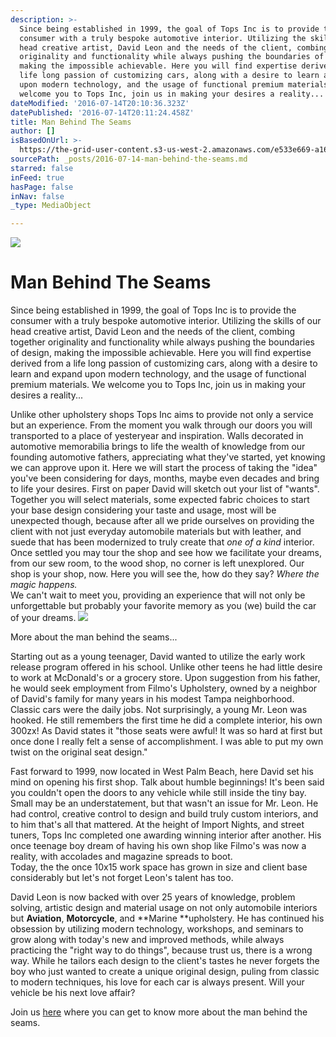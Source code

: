 ```yaml
---
description: >-
  Since being established in 1999, the goal of Tops Inc is to provide the
  consumer with a truly bespoke automotive interior. Utilizing the skills of our
  head creative artist, David Leon and the needs of the client, combing together
  originality and functionality while always pushing the boundaries of design,
  making the impossible achievable. Here you will find expertise derived from a
  life long passion of customizing cars, along with a desire to learn and expand
  upon modern technology, and the usage of functional premium materials. We
  welcome you to Tops Inc, join us in making your desires a reality...
dateModified: '2016-07-14T20:10:36.323Z'
datePublished: '2016-07-14T20:11:24.458Z'
title: Man Behind The Seams
author: []
isBasedOnUrl: >-
  https://the-grid-user-content.s3-us-west-2.amazonaws.com/e533e669-a167-445b-8370-2a0fd2d01299.jpg
sourcePath: _posts/2016-07-14-man-behind-the-seams.md
starred: false
inFeed: true
hasPage: false
inNav: false
_type: MediaObject

---
```

![](https://the-grid-user-content.s3-us-west-2.amazonaws.com/e533e669-a167-445b-8370-2a0fd2d01299.jpg)

# Man Behind The Seams

Since being established in 1999, the goal of Tops Inc is to provide the consumer with a truly bespoke automotive interior. Utilizing the skills of our head creative artist, David Leon and the needs of the client, combing together originality and functionality while always pushing the boundaries of design, making the impossible achievable. Here you will find expertise derived from a life long passion of customizing cars, along with a desire to learn and expand upon modern technology, and the usage of functional premium materials. We welcome you to Tops Inc, join us in making your desires a reality...

Unlike other upholstery shops Tops Inc aims to provide not only a service but an experience. From the moment you walk through our doors you will transported to a place of yesteryear and inspiration. Walls decorated in automotive memorabilia brings to life the wealth of knowledge from our founding automotive fathers, appreciating what they've started, yet knowing we can approve upon it. Here we will start the process of taking the "idea" you've been considering for days, months, maybe even decades and bring to life your desires. First on paper David will sketch out your list of "wants". Together you will select materials, some expected fabric choices to start your base design considering your taste and usage, most will be unexpected though, because after all we pride ourselves on providing the client with not just everyday automobile materials but with leather, and suede that has been modernized to truly create that _one of a kind_ interior. Once settled you may tour the shop and see how we facilitate your dreams, from our sew room, to the wood shop, no corner is left unexplored. Our shop is your shop, now. Here you will see the, how do they say? _Where the magic happens._  
We can't wait to meet you, providing an experience that will not only be unforgettable but probably your favorite memory as you (we) build the car of your dreams.
![](https://the-grid-user-content.s3-us-west-2.amazonaws.com/ac99efbb-6023-4600-94a6-ccfd567efdfa.jpe)

More about the man behind the seams...

Starting out as a young teenager, David wanted to utilize the early work release program offered in his school. Unlike other teens he had little desire to work at McDonald's or a grocery store. Upon suggestion from his father, he would seek employment from Filmo's Upholstery, owned by a neighbor of David's family for many years in his modest Tampa neighborhood. Classic cars were the daily jobs. Not surprisingly, a young Mr. Leon was hooked. He still remembers the first time he did a complete interior, his own 300zx! As David states it "those seats were awful! It was so hard at first but once done I really felt a sense of accomplishment. I was able to put my own twist on the original seat design."

Fast forward to 1999, now located in West Palm Beach, here David set his mind on opening his first shop. Talk about humble beginnings! It's been said you couldn't open the doors to any vehicle while still inside the tiny bay. Small may be an understatement, but that wasn't an issue for Mr. Leon. He had control, creative control to design and build truly custom interiors, and to him that's all that mattered. At the height of Import Nights, and street tuners, Tops Inc completed one awarding winning interior after another. His once teenage boy dream of having his own shop like Filmo's was now a reality, with accolades and magazine spreads to boot.   
Today, the the once 10x15 work space has grown in size and client base considerably but let's not forget Leon's talent has too.

David Leon is now backed with over 25 years of knowledge, problem solving, artistic design and material usage on not only automobile interiors but **Aviation**, **Motorcycle**, and **Marine **upholstery. He has continued his obsession by utilizing modern technology, workshops, and seminars to grow along with today's new and improved methods, while always practicing the "right way to do things", because trust us, there is a wrong way. While he tailors each design to the client's tastes he never forgets the boy who just wanted to create a unique original design, puling from classic to modern techniques, his love for each car is always present. Will your vehicle be his next love affair?

Join us [here][0] where you can get to know more about the man behind the seams.

[0]: https://www.instagram.com/topsinc/ "Instagram"